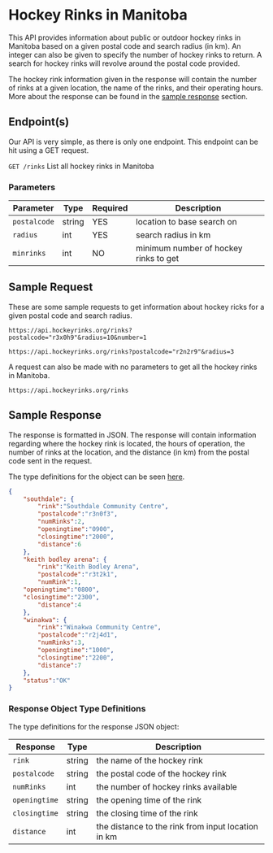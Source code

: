 # Hockey Rinks in Manitoba

This API provides information about public or outdoor hockey rinks in Manitoba based on a given postal code and search radius (in km). An integer can also be given to specify the number of hockey rinks to return. A search for hockey rinks will revolve around the postal code provided.

The hockey rink information given in the response will contain the number of rinks at a given location, the name of the rinks, and their operating hours. More about the response can be found in the [sample response](#sample-response) section.

## Endpoint(s)

Our API is very simple, as there is only one endpoint. This endpoint can be hit using a GET request.

`GET /rinks` List all hockey rinks in Manitoba

### Parameters

| Parameter   |  Type  | Required |        Description            |
|-------------|--------|----------|-------------------------------|
| `postalcode`| string | YES      | location to base search on    |
| `radius`    |   int  | YES      | search radius in km           |
| `minrinks`    |   int  | NO       | minimum number of hockey rinks to get |

## Sample Request

These are some sample requests to get information about hockey ricks for a given postal code and search radius.

```
https://api.hockeyrinks.org/rinks?postalcode="r3x0h9"&radius=10&number=1

https://api.hockeyrinks.org/rinks?postalcode="r2n2r9"&radius=3
```

A request can also be made with no parameters to get all the hockey rinks in Manitoba.

```
https://api.hockeyrinks.org/rinks
```

## Sample Response

The response is formatted in JSON. The response will contain information regarding where the hockey rink is located, the hours of operation, the number of rinks at the location, and the distance (in km) from the postal code sent in the request. 

The type definitions for the object can be seen [here](#response-object-type-definitions).

``` json
{
    "southdale": {
        "rink":"Southdale Community Centre",
        "postalcode":"r3n0f3",
        "numRinks":2,
        "openingtime":"0900",
        "closingtime":"2000",
        "distance":6
    },     
    "keith bodley arena": { 
        "rink":"Keith Bodley Arena",
        "postalcode":"r3t2k1",
        "numRink":1,
	"openingtime":"0800",
	"closingtime":"2300",
        "distance":4
    },
    "winakwa": {
        "rink":"Winakwa Community Centre",
        "postalcode":"r2j4d1",
        "numRinks":3,
        "openingtime":"1000",
        "closingtime":"2200",
        "distance":7
    },
    "status":"OK"
}
```

### Response Object Type Definitions

The type definitions for the response JSON object:

| Response     |  Type  |          Description                               |
|--------------|--------|----------------------------------------------------|
| `rink`       | string | the name of the hockey rink                        |
| `postalcode` | string | the postal code of the hockey rink                 |
| `numRinks`   | int    | the number of hockey rinks available               |
| `openingtime`| string | the opening time of the rink                       |
| `closingtime`| string | the closing time of the rink                       |
| `distance`   | int    | the distance to the rink from input location in km |
